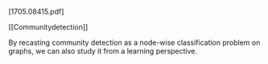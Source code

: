 [1705.08415.pdf]

[[Communitydetection]]

By recasting community detection as a node-wise classification problem on graphs, we can also study it from a learning perspective.

